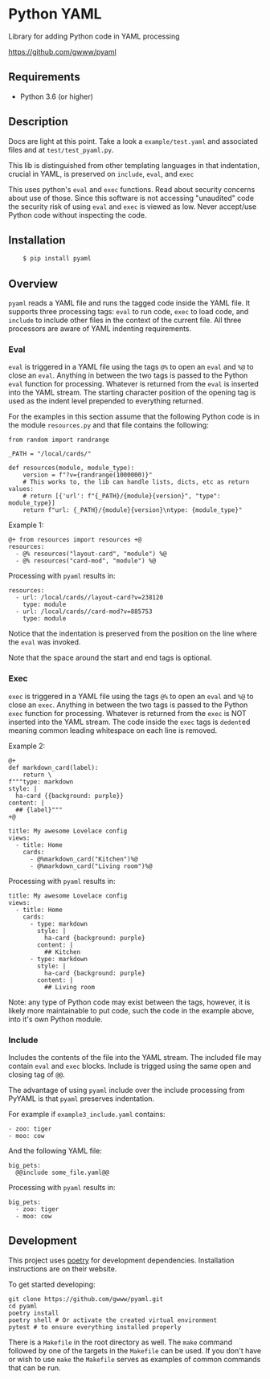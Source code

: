 # Python YAML

Library for adding Python code in YAML processing

https://github.com/gwww/pyaml

## Requirements

- Python 3.6 (or higher)

## Description

Docs are light at this point. Take a look a `example/test.yaml` and associated
files and at `test/test_pyaml.py`.

This lib is distinguished from other templating languages in that
indentation, crucial in YAML, is preserved on `include`, `eval`, and `exec`

This uses python's `eval` and `exec` functions. Read about security concerns
about use of those. Since this software is not accessing "unaudited" code the
security risk of using `eval` and `exec` is viewed as low. Never accept/use
Python code without inspecting the code.

## Installation

```bash
    $ pip install pyaml
```

## Overview

`pyaml` reads a YAML file and runs the tagged code inside the YAML file. It 
supports three processing tags: `eval` to run code, `exec` to load code, and `include` to include other files in the context of the current file. All three
processors are aware of YAML indenting requirements.

### Eval

`eval` is triggered in a YAML file using the tags `@%` to open an `eval` and `%@`
to close an `eval`. Anything in between the two tags is passed to the Python `eval`
function for processing. Whatever is returned from the `eval` is inserted into
the YAML stream. The starting character position of the opening tag is used as
the indent level prepended to everything returned.

For the examples in this section assume that the following Python code
is in the module `resources.py` and that file contains the following:
```
from random import randrange

_PATH = "/local/cards/"

def resources(module, module_type):
    version = f"?v={randrange(1000000)}"
    # This works to, the lib can handle lists, dicts, etc as return values:
    # return [{'url': f"{_PATH}/{module}{version}", "type": module_type}]
    return f"url: {_PATH}/{module}{version}\ntype: {module_type}"
```

Example 1:
```
@+ from resources import resources +@
resources:
  - @% resources("layout-card", "module") %@
  - @% resources("card-mod", "module") %@
```

Processing with `pyaml` results in:
```
resources:
  - url: /local/cards//layout-card?v=238120
    type: module
  - url: /local/cards//card-mod?v=885753
    type: module
```

Notice that the indentation is preserved from the position on the line where
the `eval` was invoked.

Note that the space around the start and end tags is optional.

### Exec

`exec` is triggered in a YAML file using the tags `@%` to open an `eval` and `%@`
to close an `exec`. Anything in between the two tags is passed to the Python `exec`
function for processing. Whatever is returned from the `exec` is NOT inserted into
the YAML stream. The code inside the `exec` tags is `dedent`ed meaning 
common leading whitespace on each line is removed.

Example 2:
```
@+
def markdown_card(label):
    return \
f"""type: markdown
style: |
  ha-card {{background: purple}}
content: |
  ## {label}"""
+@

title: My awesome Lovelace config
views:
  - title: Home
    cards:
      - @%markdown_card("Kitchen")%@
      - @%markdown_card("Living room")%@
```

Processing with `pyaml` results in:
```
title: My awesome Lovelace config
views:
  - title: Home
    cards:
      - type: markdown
        style: |
          ha-card {background: purple}
        content: |
          ## Kitchen
      - type: markdown
        style: |
          ha-card {background: purple}
        content: |
          ## Living room
```

Note: any type of Python code may exist between the tags, however,
it is likely more maintainable to put code, such the code in the
example above, into it's own Python module.

### Include

Includes the contents of the file into the YAML stream. The included file
may contain `eval` and `exec` blocks. Include is trigged using the same
open and closing tag of `@@`.

The advantage of using `pyaml` include over the include processing from PyYAML
is that `pyaml` preserves indentation.

For example if `example3_include.yaml` contains:
```
- zoo: tiger
- moo: cow
```

And the following YAML file:
```
big_pets:
  @@include some_file.yaml@@
```

Processing with `pyaml` results in:
```
big_pets:
  - zoo: tiger
  - moo: cow
```

## Development

This project uses [poetry](https://poetry.eustace.io/) for development dependencies. Installation instructions are on their website.

To get started developing:

```
git clone https://github.com/gwww/pyaml.git
cd pyaml
poetry install
poetry shell # Or activate the created virtual environment
pytest # to ensure everything installed properly
```

There is a `Makefile` in the root directory as well. The `make` command
followed by one of the targets in the `Makefile` can be used. If you don't
have or wish to use `make` the `Makefile` serves as examples of common
commands that can be run.
